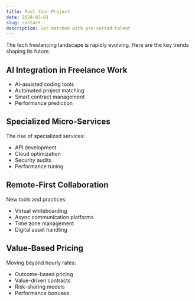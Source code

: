 ```yaml
---
title: Post Your Project
date: 2024-03-01
slug: contact
description: Get matched with pre-vetted talent
---
```


The tech freelancing landscape is rapidly evolving. Here are the key trends shaping its future.

## AI Integration in Freelance Work

- AI-assisted coding tools
- Automated project matching
- Smart contract management
- Performance prediction

## Specialized Micro-Services

The rise of specialized services:
- API development
- Cloud optimization
- Security audits
- Performance tuning

## Remote-First Collaboration

New tools and practices:
- Virtual whiteboarding
- Async communication platforms
- Time zone management
- Digital asset handling

## Value-Based Pricing

Moving beyond hourly rates:
- Outcome-based pricing
- Value-driven contracts
- Risk-sharing models
- Performance bonuses
